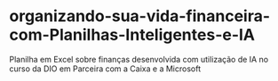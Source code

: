# organizando-sua-vida-financeira-com-Planilhas-Inteligentes-e-IA
Planilha em Excel sobre finanças desenvolvida com utilização de IA no curso da DIO em Parceira com a Caixa e a Microsoft
